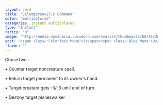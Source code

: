 ```yaml
---
layout: card
title: "Silumgar&#x27;s Command"
color: "multicolored"
categories: instant multicolored
type: "Instant"
rarity: "R"
image: "http://media-dominaria.cursecdn.com/avatars/thumbnails/68/46/200/283/635612321661021670.png"
cost: "<span class='Colorless Mana'>3</span><span class='Blue Mana'>U</span><span class='Black Mana'>B</span>"
flavor: ""
---
```


Chose two -

&bull; Counter target noncreature spell.

&bull; Return target permanent to its owner's hand.

&bull; Target creature gets -3/-3 until end of turn.

&bull; Destroy target planeswalker.
